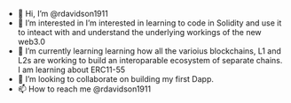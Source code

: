 - 👋 Hi, I’m @rdavidson1911
- 👀 I’m interested in I’m interested in learning to code in Solidity and use it to inteact with and understand the underlying workings of the new web3.0
- 🌱 I’m currently learning learning how all the varioius blockchains, L1 and L2s are working to build an interoparable ecosystem of separate chains.  I am learning      about ERC11-55
- 💞️ I’m looking to collaborate on building my first Dapp.
- 📫 How to reach me @rdavidson1911

<!---
rdavidson1911/rdavidson1911 is a ✨ special ✨ repository because its `README.md` (this file) appears on your GitHub profile.
You can click the Preview link to take a look at your changes.
--->
